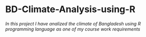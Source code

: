 # BD-Climate-Analysis-using-R

###### In this project I have analized the climate of Bangladesh using R programming language as one of my course work requirements
